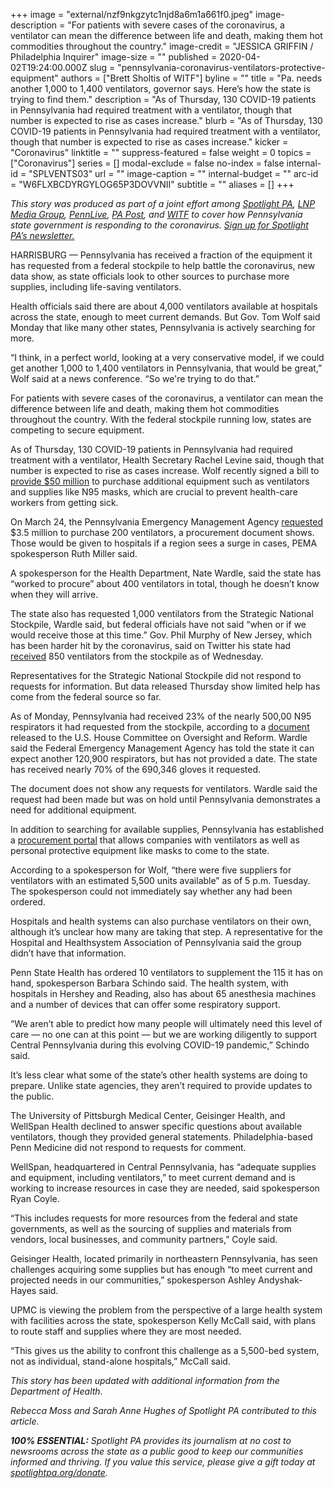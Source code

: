 +++
image = "external/nzf9nkgzytc1njd8a6m1a661f0.jpeg"
image-description = "For patients with severe cases of the coronavirus, a ventilator can mean the difference between life and death, making them hot commodities throughout the country."
image-credit = "JESSICA GRIFFIN / Philadelphia Inquirer"
image-size = ""
published = 2020-04-02T19:24:00.000Z
slug = "pennsylvania-coronavirus-ventilators-protective-equipment"
authors = ["Brett Sholtis of WITF"]
byline = ""
title = "Pa. needs another 1,000 to 1,400 ventilators, governor says. Here’s how the state is trying to find them."
description = "As of Thursday, 130 COVID-19 patients in Pennsylvania had required treatment with a ventilator, though that number is expected to rise as cases increase."
blurb = "As of Thursday, 130 COVID-19 patients in Pennsylvania had required treatment with a ventilator, though that number is expected to rise as cases increase."
kicker = "Coronavirus"
linktitle = ""
suppress-featured = false
weight = 0
topics = ["Coronavirus"]
series = []
modal-exclude = false
no-index = false
internal-id = "SPLVENTS03"
url = ""
image-caption = ""
internal-budget = ""
arc-id = "W6FLXBCDYRGYLOG65P3DOVVNII"
subtitle = ""
aliases = []
+++

<i>This story was produced as part of a joint effort among </i><a href="https://www.spotlightpa.org/"><i>Spotlight PA</i></a><i>, </i><a href="https://lancasteronline.com/"><i>LNP Media Group</i></a><i>, </i><a href="https://www.pennlive.com/"><i>PennLive</i></a><i>, </i><a href="https://papost.org/"><i>PA Post</i></a><i>, and </i><a href="https://www.witf.org/"><i>WITF</i></a><i> to cover how Pennsylvania state government is responding to the coronavirus. </i><a href="https://www.spotlightpa.org/newsletters"><i>Sign up for Spotlight PA’s newsletter.</i></a>

HARRISBURG — Pennsylvania has received a fraction of the equipment it has requested from a federal stockpile to help battle the coronavirus, new data show, as state officials look to other sources to purchase more supplies, including life-saving ventilators.

Health officials said there are about 4,000 ventilators available at hospitals across the state, enough to meet current demands. But Gov. Tom Wolf said Monday that like many other states, Pennsylvania is actively searching for more.

“I think, in a perfect world, looking at a very conservative model, if we could get another 1,000 to 1,400 ventilators in Pennsylvania, that would be great,” Wolf said at a news conference. “So we're trying to do that.”

For patients with severe cases of the coronavirus, a ventilator can mean the difference between life and death, making them hot commodities throughout the country. With the federal stockpile running low, states are competing to secure equipment.

As of Thursday, 130 COVID-19 patients in Pennsylvania had required treatment with a ventilator, Health Secretary Rachel Levine said, though that number is expected to rise as cases increase. Wolf recently signed a bill to <a href="https://www.spotlightpa.org/news/2020/03/pennsylvania-coronavirus-emergency-funding-fifty-million-masks-vents/" target="_blank">provide $50 million</a> to purchase additional equipment such as ventilators and supplies like N95 masks, which are crucial to prevent health-care workers from getting sick.

On March 24, the Pennsylvania Emergency Management Agency <a href="http://www.emarketplace.state.pa.us/PrintVersion.aspx?m=EP&id=16296">requested</a> $3.5 million to purchase 200 ventilators, a procurement document shows. Those would be given to hospitals if a region sees a surge in cases, PEMA spokesperson Ruth Miller said.

<script src="https://www.spotlightpa.org/embed.js" async></script><div data-spl-embed-version="1" data-spl-src="https://www.spotlightpa.org/embeds/donate/"></div>

A spokesperson for the Health Department, Nate Wardle, said the state has “worked to procure” about 400 ventilators in total, though he doesn’t know when they will arrive.

The state also has requested 1,000 ventilators from the Strategic National Stockpile, Wardle said, but federal officials have not said “when or if we would receive those at this time.” Gov. Phil Murphy of New Jersey, which has been harder hit by the coronavirus, said on Twitter his state had <a href="https://twitter.com/GovMurphy/status/1245398178444316673">received</a> 850 ventilators from the stockpile as of Wednesday.

Representatives for the Strategic National Stockpile did not respond to requests for information. But data released Thursday show limited help has come from the federal source so far.

As of Monday, Pennsylvania had received 23% of the nearly 500,00 N95 respirators it had requested from the stockpile, according to a <a href="https://oversight.house.gov/news/press-releases/new-fema-documents-show-critical-shortages-of-medical-supplies" target=_blank>document</a> released to the U.S. House Committee on Oversight and Reform. Wardle said the Federal Emergency Management Agency has told the state it can expect another 120,900 respirators, but has not provided a date. The state has received nearly 70% of the 690,346 gloves it requested.

The document does not show any requests for ventilators. Wardle said the request had been made but was on hold until Pennsylvania demonstrates a need for additional equipment.

In addition to searching for available supplies, Pennsylvania has established a <a href="https://spportal.dot.pa.gov/ppeinventory/Pages/default.aspx" target=_blank>procurement portal</a> that allows companies with ventilators as well as personal protective equipment like masks to come to the state.

According to a spokesperson for Wolf, “there were five suppliers for ventilators with an estimated 5,500 units available” as of 5 p.m. Tuesday. The spokesperson could not immediately say whether any had been ordered.

Hospitals and health systems can also purchase ventilators on their own, although it’s unclear how many are taking that step. A representative for the Hospital and Healthsystem Association of Pennsylvania said the group didn’t have that information.

Penn State Health has ordered 10 ventilators to supplement the 115 it has on hand, spokesperson Barbara Schindo said. The health system, with hospitals in Hershey and Reading, also has about 65 anesthesia machines and a number of devices that can offer some respiratory support.

“We aren’t able to predict how many people will ultimately need this level of care — no one can at this point — but we are working diligently to support Central Pennsylvania during this evolving COVID-19 pandemic,” Schindo said.

<script src="https://www.spotlightpa.org/embed.js" async></script><div data-spl-embed-version="1" data-spl-src="https://www.spotlightpa.org/embeds/newsletter/"></div>

It’s less clear what some of the state’s other health systems are doing to prepare. Unlike state agencies, they aren’t required to provide updates to the public.

The University of Pittsburgh Medical Center, Geisinger Health, and WellSpan Health declined to answer specific questions about available ventilators, though they provided general statements. Philadelphia-based Penn Medicine did not respond to requests for comment.

WellSpan, headquartered in Central Pennsylvania, has “adequate supplies and equipment, including ventilators,” to meet current demand and is working to increase resources in case they are needed, said spokesperson Ryan Coyle.

“This includes requests for more resources from the federal and state governments, as well as the sourcing of supplies and materials from vendors, local businesses, and community partners,” Coyle said.

Geisinger Health, located primarily in northeastern Pennsylvania, has seen challenges acquiring some supplies but has enough “to meet current and projected needs in our communities,” spokesperson Ashley Andyshak-Hayes said.

UPMC is viewing the problem from the perspective of a large health system with facilities across the state, spokesperson Kelly McCall said, with plans to route staff and supplies where they are most needed.

“This gives us the ability to confront this challenge as a 5,500-bed system, not as individual, stand-alone hospitals,” McCall said.

<i>This story has been updated with additional information from the Department of Health. </i>

<i>Rebecca Moss and Sarah Anne Hughes of Spotlight PA contributed to this article.</i>

<i><b>100% ESSENTIAL:</b></i><i> Spotlight PA provides its journalism at no cost to newsrooms across the state as a public good to keep our communities informed and thriving. If you value this service, please give a gift today at </i><a href="https://www.spotlightpa.org/donate"><i>spotlightpa.org/donate</i></a><i>.</i>

<script src="https://www.spotlightpa.org/embed.js" async></script><div data-spl-embed-version="1" data-spl-src="https://www.spotlightpa.org/embeds/tips/?tip_text=Do%20you%20have%20a%20tip%20about%20%3Cb%3Ehow%20Pa.'s%20government%20is%20responding%20to%20the%20coronavirus%3C%2Fb%3E%3F%20Tell%20us."></div>
